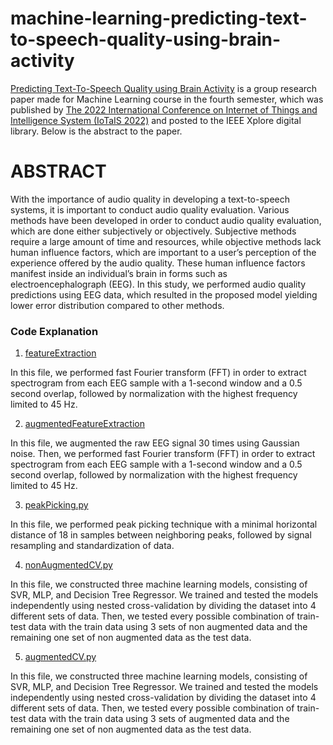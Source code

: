 # machine-learning-predicting-text-to-speech-quality-using-brain-activity

[Predicting Text-To-Speech Quality using Brain Activity](https://ieeexplore.ieee.org/document/9975857) is a group research paper made for Machine Learning course in the fourth semester, which was published by [The 2022 International Conference on Internet of Things and Intelligence System (IoTaIS 2022)](http://iotais.org/) and posted to the IEEE Xplore digital library. Below is the abstract to the paper.

# ABSTRACT
With the importance of audio quality in developing a text-to-speech systems, it is important to conduct audio quality evaluation. Various methods have been developed in order to conduct audio quality evaluation, which are done either subjectively or objectively. Subjective methods require a large amount of time and resources, while objective methods lack human influence factors, which are important to a user’s perception of the experience offered by the audio quality. These human influence factors manifest inside an individual’s brain in forms such as electroencephalograph (EEG). In this study, we performed audio quality predictions using EEG data, which resulted in the proposed model yielding lower error distribution compared to other methods.

### Code Explanation
1. [featureExtraction](https://github.com/rhe-naldy/machine-learning-predicting-text-to-speech-quality-using-brain-activity/blob/main/featureExtraction.py)

In this file, we performed fast Fourier transform (FFT) in order to extract spectrogram from each EEG sample with a 1-second window and a 0.5 second overlap, followed by normalization with the highest frequency limited to 45 Hz.

2. [augmentedFeatureExtraction](https://github.com/rhe-naldy/machine-learning-predicting-text-to-speech-quality-using-brain-activity/blob/main/augmentedFeatureExtraction.py)

In this file, we augmented the raw EEG signal 30 times using Gaussian noise. Then, we performed fast Fourier transform (FFT) in order to extract spectrogram from each EEG sample with a 1-second window and a 0.5 second overlap, followed by normalization with the highest frequency limited to 45 Hz.

3. [peakPicking.py](https://github.com/rhe-naldy/machine-learning-predicting-text-to-speech-quality-using-brain-activity/blob/main/peakPicking.py)

In this file, we performed peak picking technique with a minimal horizontal distance of 18 in samples between neighboring peaks, followed by signal resampling and standardization of data.

4. [nonAugmentedCV.py](https://github.com/rhe-naldy/machine-learning-predicting-text-to-speech-quality-using-brain-activity/blob/main/nonAugmentedCV.py)

In this file, we constructed three machine learning models, consisting of SVR, MLP, and Decision Tree Regressor. We trained and tested the models independently using nested cross-validation by dividing the dataset into 4 different sets of data. Then, we tested every possible combination of train-test data with the train data using 3 sets of non augmented data and the remaining one set of non augmented data as the test data.

5. [augmentedCV.py](https://github.com/rhe-naldy/machine-learning-predicting-text-to-speech-quality-using-brain-activity/blob/main/augmentedCV.py)

In this file, we constructed three machine learning models, consisting of SVR, MLP, and Decision Tree Regressor. We trained and tested the models independently using nested cross-validation by dividing the dataset into 4 different sets of data. Then, we tested every possible combination of train-test data with the train data using 3 sets of augmented data and the remaining one set of non augmented data as the test data.

